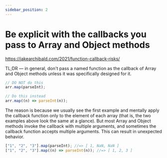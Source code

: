 ```yaml
---
sidebar_position: 2
---
```


# Be explicit with the callbacks you pass to Array and Object methods

https://jakearchibald.com/2021/function-callback-risks/

TL;DR — in general, don't pass a named function as the callback of Array and Object methods unless it was specifically designed for it.

```js
// DO NOT do this
arr.map(parseInt);

// Do this instead
arr.map((n) => parseInt(n));
```

The reason is because we usually see the first example and mentally apply the callback function only to the element of each array (that is, the two examples above look the same at a glance). But most Array and Object methods invoke the callback with multiple arguments, and sometimes the callback function accepts multiple arguments. This can result in unexpected behavior.

```js
["1", "2", "3"].map(parseInt); //=> [ 1, NaN, NaN ]
["1", "2", "3"].map((n) => parseInt(n)); //=> [ 1, 2, 3 ]
```
